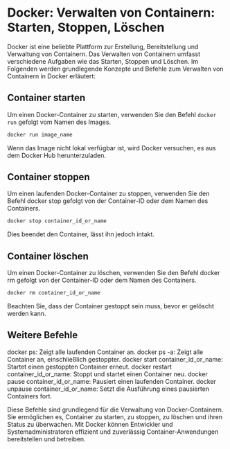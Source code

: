 # Docker: Verwalten von Containern: Starten, Stoppen, Löschen

Docker ist eine beliebte Plattform zur Erstellung, Bereitstellung und Verwaltung von Containern. Das Verwalten von Containern umfasst verschiedene Aufgaben wie das Starten, Stoppen und Löschen. Im Folgenden werden grundlegende Konzepte und Befehle zum Verwalten von Containern in Docker erläutert:

## Container starten

Um einen Docker-Container zu starten, verwenden Sie den Befehl `docker run` gefolgt vom Namen des Images.

```bash
docker run image_name
```

Wenn das Image nicht lokal verfügbar ist, wird Docker versuchen, es aus dem Docker Hub herunterzuladen.

## Container stoppen
Um einen laufenden Docker-Container zu stoppen, verwenden Sie den Befehl docker stop gefolgt von der Container-ID oder dem Namen des Containers.

```bash
docker stop container_id_or_name
```

Dies beendet den Container, lässt ihn jedoch intakt.

## Container löschen
Um einen Docker-Container zu löschen, verwenden Sie den Befehl docker rm gefolgt von der Container-ID oder dem Namen des Containers.

```bash
docker rm container_id_or_name
```

Beachten Sie, dass der Container gestoppt sein muss, bevor er gelöscht werden kann.

## Weitere Befehle
docker ps: Zeigt alle laufenden Container an.
docker ps -a: Zeigt alle Container an, einschließlich gestoppter.
docker start container_id_or_name: Startet einen gestoppten Container erneut.
docker restart container_id_or_name: Stoppt und startet einen Container neu.
docker pause container_id_or_name: Pausiert einen laufenden Container.
docker unpause container_id_or_name: Setzt die Ausführung eines pausierten Containers fort.

Diese Befehle sind grundlegend für die Verwaltung von Docker-Containern. Sie ermöglichen es, Container zu starten, zu stoppen, zu löschen und ihren Status zu überwachen. Mit Docker können Entwickler und Systemadministratoren effizient und zuverlässig Container-Anwendungen bereitstellen und betreiben.